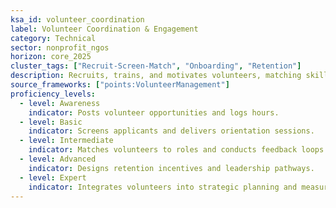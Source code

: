```yaml
---
ksa_id: volunteer_coordination
label: Volunteer Coordination & Engagement
category: Technical
sector: nonprofit_ngos
horizon: core_2025
cluster_tags: ["Recruit-Screen-Match", "Onboarding", "Retention"]
description: Recruits, trains, and motivates volunteers, matching skills to tasks and recognizing contributions for sustained involvement.
source_frameworks: ["points:VolunteerManagement"]
proficiency_levels:
  - level: Awareness
    indicator: Posts volunteer opportunities and logs hours.
  - level: Basic
    indicator: Screens applicants and delivers orientation sessions.
  - level: Intermediate
    indicator: Matches volunteers to roles and conducts feedback loops.
  - level: Advanced
    indicator: Designs retention incentives and leadership pathways.
  - level: Expert
    indicator: Integrates volunteers into strategic planning and measures social ROI.
---
```

